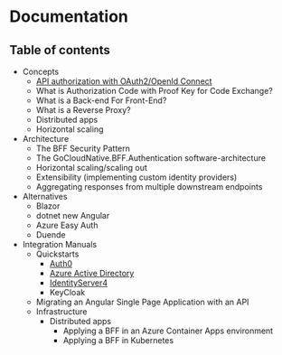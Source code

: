 # Documentation

## Table of contents 

- Concepts
  - [API authorization with OAuth2/OpenId Connect](/concepts/api-authorization/)
  - What is Authorization Code with Proof Key for Code Exchange?
  - What is a Back-end For Front-End?
  - What is a Reverse Proxy?
  - Distributed apps
  - Horizontal scaling
- Architecture
  - The BFF Security Pattern  
  - The GoCloudNative.BFF.Authentication software-architecture
  - Horizontal scaling/scaling out
  - Extensibility (implementing custom identity providers)
  - Aggregating responses from multiple downstream endpoints
- Alternatives
  - Blazor
  - dotnet new Angular
  - Azure Easy Auth
  - Duende
- Integration Manuals
  - Quickstarts
    - [Auth0](/integration-manuals/quickstarts/auth0/quickstart)
    - [Azure Active Directory](/integration-manuals/quickstarts/AzureAd/quickstart)
    - [IdentityServer4](/integration-manuals/quickstarts/identityserver4/quickstart)
    - KeyCloak
  - Migrating an Angular Single Page Application with an API
  - Infrastructure
    - Distributed apps
      - Applying a BFF in an Azure Container Apps environment
      - Applying a BFF in Kubernetes